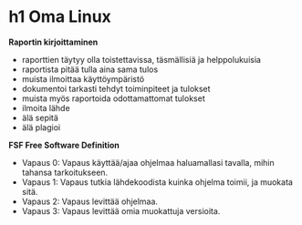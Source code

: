 # h1 Oma Linux

**Raportin kirjoittaminen**

- raporttien täytyy olla toistettavissa, täsmällisiä ja helppolukuisia
- raportista pitää tulla aina sama tulos
- muista ilmoittaa käyttöympäristö
- dokumentoi tarkasti tehdyt toiminpiteet ja tulokset
- muista myös raportoida odottamattomat tulokset
- ilmoita lähde
- älä sepitä
- älä plagioi

**FSF Free Software Definition**

- Vapaus 0: Vapaus käyttää/ajaa ohjelmaa haluamallasi tavalla, mihin tahansa tarkoitukseen.
- Vapaus 1: Vapaus tutkia lähdekoodista kuinka ohjelma toimii, ja muokata sitä.
- Vapaus 2: Vapaus levittää ohjelmaa.
- Vapaus 3: Vapaus levittää omia muokattuja versioita.

  
